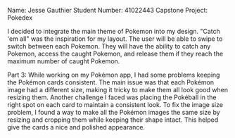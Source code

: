 Name: Jesse Gauthier
Student Number: 41022443
Capstone Project: Pokedex

I decided to integrate the main theme of Pokemon into my design. "Catch 'em all" was the inspiration for my layout. The user will be able to swipe to switch between each Pokemon. They will have the ability to catch any Pokemon, access the caught Pokemon, and release them if they reach the maximum number of caught Pokemon.

Part 3: 
While working on my Pokémon app, I had some problems keeping the Pokémon cards consistent. The main issue was that each Pokémon image had a different size, making it tricky to make them all look good when resizing them.
Another challenge I faced was placing the Pokéball in the right spot on each card to maintain a consistent look.
To fix the image size problem, I found a way to make all the Pokémon images the same size by resizing and cropping them while keeping their shape intact. This helped give the cards a nice and polished appearance.
